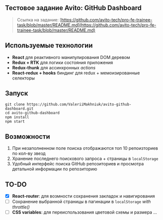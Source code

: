 
## Тестовое задание Avito: GitHub Dashboard

> Ссылка на задание: [https://github.com/avito-tech/pro-fe-trainee-task/blob/master/README.md](https://github.com/avito-tech/pro-fe-trainee-task/blob/master/README.md)


## Используемые технологии
* **React** для реактивного манипулирования DOM деревом
* **Redux + RTK** для логики состояния приложения
* **Redux-thunk** для ассинхронных _actions_
* **React-redux + hooks** биндинг для redux + мемоизированные селекторы

## Запуск

    git clone https://github.com/ValeriiMakhniuk/avito-github-dashboard.git
    cd avito-github-dashboard
    npm install
    npm start

## Возможности

1. При незаполненном поле поиска отображаются топ 10 репоизториев по кол-ву звезд
2. Хранение последнего поискового запроса + страницы в `localStorage`
3. Удобный интерфейс поиска GitHub репозиториев и просмотра детальной информации по репозиторию

## TO-DO

 - [x] **React-router**: для возмности сохранения закладок и навигирования
 - [ ] Сохранение выбранной страницы в пагинации в `localStorage` _with throttle()_
 - [ ] **CSS variables**: для переиспользования цветовой схемы и размера
...
